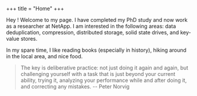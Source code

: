 +++
title = "Home"
+++

Hey ! Welcome to my page. I have completed my PhD study and now work as a researcher at NetApp. 
I am interested in the following areas: data deduplication, compression, distributed storage, solid state drives, and key-value stores. 

In my spare time, I like reading books (especially in history), hiking around in the local area, and nice food. 

> The key is deliberative practice: not just doing it again and again, but challenging yourself with a task that is just beyond your current ability, trying it, analyzing your performance while and after doing it, and correcting any mistakes.     -- Peter Norvig

